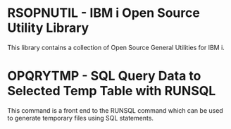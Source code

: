 # RSOPNUTIL - IBM i Open Source Utility Library
This library contains a collection of Open Source General Utilities for IBM i.

# OPQRYTMP - SQL Query Data to Selected Temp Table with RUNSQL 
This command is a front end to the RUNSQL command which can be used to generate temporary files using SQL statements.
